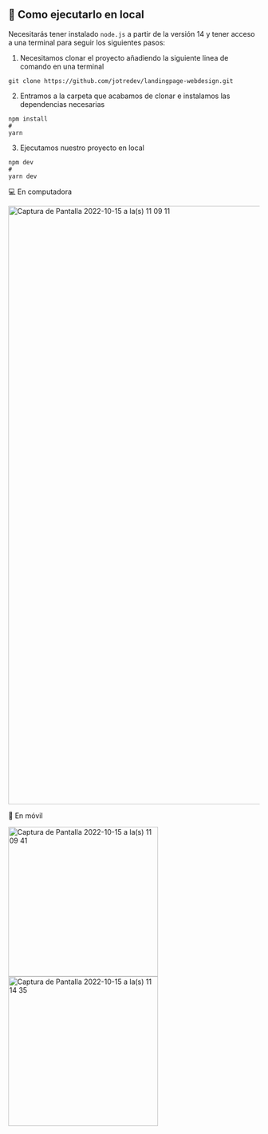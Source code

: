## 🚀 Como ejecutarlo en local

Necesitarás tener instalado ``` node.js ``` a partir de la versión 14 y tener acceso a una terminal para seguir los siguientes pasos:
>
1. Necesitamos clonar el proyecto añadiendo la siguiente linea de comando en una terminal
```
git clone https://github.com/jotredev/landingpage-webdesign.git
```
>
2. Entramos a la carpeta que acabamos de clonar e instalamos las dependencias necesarias
```
npm install
#
yarn
```
>
3. Ejecutamos nuestro proyecto en local
```
npm dev
#
yarn dev
```

💻 En computadora
>
<img width="1200" alt="Captura de Pantalla 2022-10-15 a la(s) 11 09 11" src="https://user-images.githubusercontent.com/50961956/195999302-db11c094-43b3-4356-ad88-999176eb11ca.png">

📱 En móvil
>
<img width="300yarn dev" alt="Captura de Pantalla 2022-10-15 a la(s) 11 09 41" src="https://user-images.githubusercontent.com/50961956/195999324-2397c3be-e83e-4a38-915b-9d9b15d59f0c.png"> <img width="300" alt="Captura de Pantalla 2022-10-15 a la(s) 11 14 35" src="https://user-images.githubusercontent.com/50961956/195999381-8125eae1-d62c-4c09-9e28-b0efd05b36be.png">
